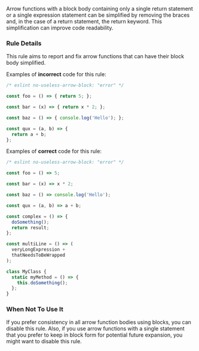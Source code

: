 
Arrow functions with a block body containing only a single return statement or a single expression statement can be simplified by removing the braces and, in the case of a return statement, the return keyword. This simplification can improve code readability.

### Rule Details

This rule aims to report and fix arrow functions that can have their block body simplified.

Examples of **incorrect** code for this rule:

```js
/* eslint no-useless-arrow-block: "error" */

const foo = () => { return 5; };

const bar = (x) => { return x * 2; };

const baz = () => { console.log('Hello'); };

const qux = (a, b) => {
  return a + b;
};

```

Examples of **correct** code for this rule:

```js
/* eslint no-useless-arrow-block: "error" */

const foo = () => 5;

const bar = (x) => x * 2;

const baz = () => console.log('Hello');

const qux = (a, b) => a + b;

const complex = () => {
  doSomething();
  return result;
};

const multiLine = () => (
  veryLongExpression +
  thatNeedsToBeWrapped
);

class MyClass {
  static myMethod = () => {
    this.doSomething();
  };
}

```

### When Not To Use It

If you prefer consistency in all arrow function bodies using blocks, you can disable this rule. Also, if you use arrow functions with a single statement that you prefer to keep in block form for potential future expansion, you might want to disable this rule.

